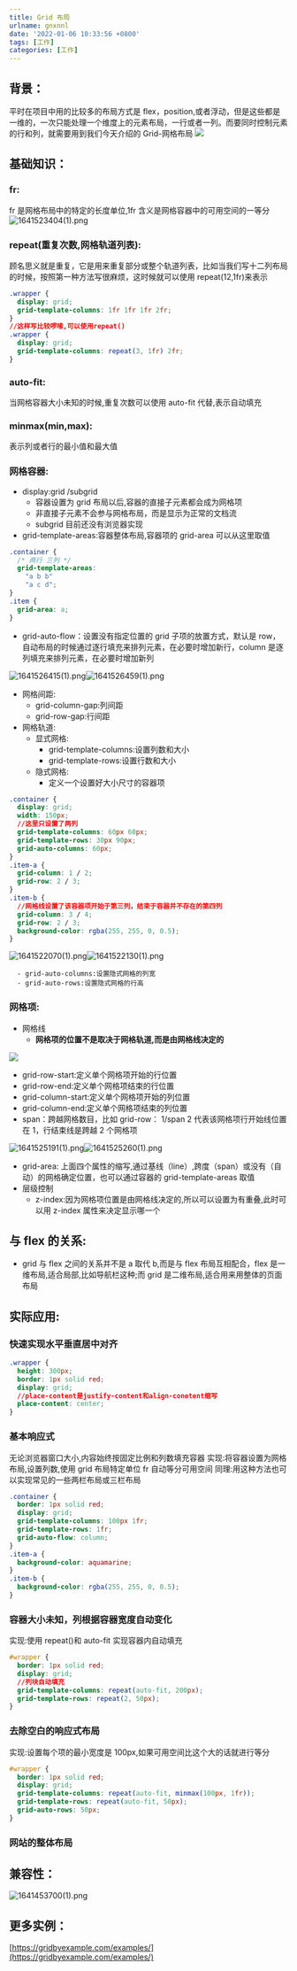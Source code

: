 ```yaml
---
title: Grid 布局
urlname: gnxnnl
date: '2022-01-06 10:33:56 +0800'
tags: [工作]
categories: [工作]
---
```


## 背景：

平时在项目中用的比较多的布局方式是 flex，position,或者浮动，但是这些都是一维的，一次只能处理一个维度上的元素布局，一行或者一列。而要同时控制元素的行和列，就需要用到我们今天介绍的 Grid-网格布局
![](https://cdn.nlark.com/yuque/0/2022/png/115484/1641522310987-91b414d2-7f9e-4e78-be31-88cd3ece3dde.png#clientId=u07d452aa-ccdd-4&crop=0&crop=0&crop=1&crop=1&from=paste&height=293&id=qGmLk&margin=%5Bobject%20Object%5D&originHeight=456&originWidth=764&originalType=url∶=1&rotation=0&showTitle=false&status=done&style=none&taskId=ucc934443-82d5-47ca-8e12-8cc51c4452a&title=&width=491)

## 基础知识：

### fr:

fr 是网格布局中的特定的长度单位,1fr 含义是网格容器中的可用空间的一等分
![1641523404(1).png](https://cdn.nlark.com/yuque/0/2022/png/115484/1641523407503-a7533b62-cff3-41e1-9360-50a66abd10d3.png#clientId=ud3afbf49-d6a8-4&crop=0&crop=0&crop=1&crop=1&from=paste&height=89&id=u4760a4c7&margin=%5Bobject%20Object%5D&name=1641523404%281%29.png&originHeight=177&originWidth=920&originalType=binary∶=1&rotation=0&showTitle=false&size=4414&status=done&style=none&taskId=u478e3827-1ff4-4fa6-a42f-ce511674f59&title=&width=460)

### repeat(重复次数,网格轨道列表):

顾名思义就是重复，它是用来重复部分或整个轨道列表，比如当我们写十二列布局的时候，按照第一种方法写很麻烦，这时候就可以使用 repeat(12,1fr)来表示

```css
.wrapper {
  display: grid;
  grid-template-columns: 1fr 1fr 1fr 2fr;
}
//这样写比较啰嗦,可以使用repeat()
.wrapper {
  display: grid;
  grid-template-columns: repeat(3, 1fr) 2fr;
}
```

### auto-fit:

当网格容器大小未知的时候,重复次数可以使用 auto-fit 代替,表示自动填充

### minmax(min,max):

表示列或者行的最小值和最大值

### 网格容器:

- display:grid /subgrid
  - 容器设置为 grid 布局以后,容器的直接子元素都会成为网格项
  - 非直接子元素不会参与网格布局，而是显示为正常的文档流
  - subgrid 目前还没有浏览器实现
- grid-template-areas:容器整体布局,容器项的 grid-area 可以从这里取值

```css
.container {
  /* 两行 三列 */
  grid-template-areas:
    "a b b"
    "a c d";
}
.item {
  grid-area: a;
}
```

- grid-auto-flow：设置没有指定位置的 grid 子项的放置方式，默认是 row，自动布局的时候通过逐行填充来排列元素，在必要时增加新行，column 是逐列填充来排列元素，在必要时增加新列

![1641526415(1).png](https://cdn.nlark.com/yuque/0/2022/png/115484/1641526418357-13886361-ef1d-4bb4-933c-353a92900610.png#clientId=u8a7fe8a4-613d-4&crop=0&crop=0&crop=1&crop=1&from=paste&height=79&id=u1570493c&margin=%5Bobject%20Object%5D&name=1641526415%281%29.png&originHeight=205&originWidth=891&originalType=binary∶=1&rotation=0&showTitle=true&size=4081&status=done&style=none&taskId=u3eb957df-3591-48d3-8616-5cc5d68c7b2&title=row&width=341.5 "row")![1641526459(1).png](https://cdn.nlark.com/yuque/0/2022/png/115484/1641526463782-2a416491-3086-4665-9267-abd35d138349.png#clientId=u8a7fe8a4-613d-4&crop=0&crop=0&crop=1&crop=1&from=paste&height=60&id=ue06ce0dd&margin=%5Bobject%20Object%5D&name=1641526459%281%29.png&originHeight=181&originWidth=899&originalType=binary∶=1&rotation=0&showTitle=true&size=4175&status=done&style=none&taskId=uad423bd0-33ee-4dfa-b085-c333da3c124&title=column&width=296.5 "column")

- 网格间距:
  - grid-column-gap:列间距
  - grid-row-gap:行间距
- 网格轨道:
  - 显式网格:
    - grid-template-columns:设置列数和大小
    - grid-template-rows:设置行数和大小
  - 隐式网格:
    - 定义一个设置好大小尺寸的容器项

```css
.container {
  display: grid;
  width: 150px;
  //这里只设置了两列
  grid-template-columns: 60px 60px;
  grid-template-rows: 30px 90px;
  grid-auto-columns: 60px;
}
.item-a {
  grid-column: 1 / 2;
  grid-row: 2 / 3;
}
.item-b {
  //网格线设置了该容器项开始于第三列，结束于容器并不存在的第四列
  grid-column: 3 / 4;
  grid-row: 2 / 3;
  background-color: rgba(255, 255, 0, 0.5);
}
```

![1641522070(1).png](https://cdn.nlark.com/yuque/0/2022/png/115484/1641522080339-8e3b1f7f-58ef-40f2-b31e-f03b0df703ba.png#clientId=u07d452aa-ccdd-4&crop=0&crop=0&crop=1&crop=1&from=paste&height=137&id=uefaa4790&margin=%5Bobject%20Object%5D&name=1641522070%281%29.png&originHeight=273&originWidth=416&originalType=binary∶=1&rotation=0&showTitle=true&size=5165&status=done&style=none&taskId=u7dc93334-482f-4d57-8c2d-4d0801029bf&title=%E6%9C%AA%E8%AE%BE%E7%BD%AEgrid-auto-columns&width=208 "未设置grid-auto-columns")![1641522130(1).png](https://cdn.nlark.com/yuque/0/2022/png/115484/1641522134627-28dd54b5-8fd4-4105-9098-e3516dcabc2d.png#clientId=u07d452aa-ccdd-4&crop=0&crop=0&crop=1&crop=1&from=paste&height=124&id=uc6d08697&margin=%5Bobject%20Object%5D&name=1641522130%281%29.png&originHeight=247&originWidth=409&originalType=binary∶=1&rotation=0&showTitle=true&size=2995&status=done&style=none&taskId=ue7851803-960d-4186-ba79-e4f43b96b38&title=%E8%AE%BE%E7%BD%AE%E4%BA%86grid-auto-columns&width=204.5 "设置了grid-auto-columns")

      - grid-auto-columns:设置隐式网格的列宽
      - grid-auto-rows:设置隐式网格的行高

### 网格项:

- 网格线
  - **网格项的位置不是取决于网格轨道,而是由网格线决定的**

![](https://cdn.nlark.com/yuque/0/2022/png/115484/1641522310987-91b414d2-7f9e-4e78-be31-88cd3ece3dde.png#clientId=u07d452aa-ccdd-4&crop=0&crop=0&crop=1&crop=1&from=paste&height=293&id=JzCcN&margin=%5Bobject%20Object%5D&originHeight=456&originWidth=764&originalType=url∶=1&rotation=0&showTitle=false&status=done&style=none&taskId=ucc934443-82d5-47ca-8e12-8cc51c4452a&title=&width=491)

- grid-row-start:定义单个网格项开始的行位置
- grid-row-end:定义单个网格项结束的行位置
- grid-column-start:定义单个网格项开始的列位置
- grid-column-end:定义单个网格项结束的列位置
- span：跨越网格数目，比如 grid-row： 1/span 2 代表该网格项行开始线位置在 1，行结束线是跨越 2 个网格项

![1641525191(1).png](https://cdn.nlark.com/yuque/0/2022/png/115484/1641525196792-052a5661-fe4f-445b-ab52-a36dfdda97e7.png#clientId=u8a7fe8a4-613d-4&crop=0&crop=0&crop=1&crop=1&from=paste&height=117&id=u7fa3f5b8&margin=%5Bobject%20Object%5D&name=1641525191%281%29.png&originHeight=233&originWidth=903&originalType=binary∶=1&rotation=0&showTitle=true&size=6894&status=done&style=none&taskId=u33dacce1-a7bc-41f7-babc-ee27a26e2b5&title=%E6%B2%A1%E6%9C%89%E8%AE%BE%E7%BD%AE%E5%8D%95%E4%B8%AA%E5%AE%B9%E5%99%A8%E9%A1%B9%E7%9A%84%E4%BD%8D%E7%BD%AE&width=451.5 "没有设置单个容器项的位置")![1641525260(1).png](https://cdn.nlark.com/yuque/0/2022/png/115484/1641525263167-9b8712f1-1cd5-41ce-8d48-f82586555975.png#clientId=u8a7fe8a4-613d-4&crop=0&crop=0&crop=1&crop=1&from=paste&height=112&id=ufb743810&margin=%5Bobject%20Object%5D&name=1641525260%281%29.png&originHeight=224&originWidth=872&originalType=binary∶=1&rotation=0&showTitle=true&size=3115&status=done&style=none&taskId=u0b1c1a5f-495d-4db5-9d95-7afcd821a01&title=grid-row%EF%BC%9A%201%2Fspan%202&width=436 "grid-row： 1/span 2")

- grid-area: 上面四个属性的缩写,通过基线（line）,跨度（span）或没有（自动）的网格确定位置，也可以通过容器的 grid-template-areas 取值
- 层级控制
  - z-index:因为网格项位置是由网格线决定的,所以可以设置为有重叠,此时可以用 z-index 属性来决定显示哪一个

## 与 flex 的关系:

- grid 与 flex 之间的关系并不是 a 取代 b,而是与 flex 布局互相配合，flex 是一维布局,适合局部,比如导航栏这种;而 grid 是二维布局,适合用来用整体的页面布局

## 实际应用:

### 快速实现水平垂直居中对齐

```css
.wrapper {
  height: 300px;
  border: 1px solid red;
  display: grid;
  //place-content是justify-content和align-conetent缩写
  place-content: center;
}
```

### 基本响应式

无论浏览器窗口大小,内容始终按固定比例和列数填充容器
实现:将容器设置为网格布局,设置列数,使用 grid 布局特定单位 fr 自动等分可用空间
同理:用这种方法也可以实现常见的一些两栏布局或三栏布局

```css
.container {
  border: 1px solid red;
  display: grid;
  grid-template-columns: 100px 1fr;
  grid-template-rows: 1fr;
  grid-auto-flow: column;
}
.item-a {
  background-color: aquamarine;
}
.item-b {
  background-color: rgba(255, 255, 0, 0.5);
}
```

### 容器大小未知，列根据容器宽度自动变化

实现:使用 repeat()和 auto-fit 实现容器内自动填充

```css
#wrapper {
  border: 1px solid red;
  display: grid;
  //列块自动填充
  grid-template-columns: repeat(auto-fit, 200px);
  grid-template-rows: repeat(2, 50px);
}
```

### 去除空白的响应式布局

实现:设置每个项的最小宽度是 100px,如果可用空间比这个大的话就进行等分

```css
#wrapper {
  border: 1px solid red;
  display: grid;
  grid-template-columns: repeat(auto-fit, minmax(100px, 1fr));
  grid-template-rows: repeat(auto-fit, 50px);
  grid-auto-rows: 50px;
}
```

### 网站的整体布局

## 兼容性：

![1641453700(1).png](https://cdn.nlark.com/yuque/0/2022/png/115484/1641453725555-3b34de49-ff08-4657-9bdb-2470d7b42ac5.png#clientId=u4318384d-347a-4&crop=0&crop=0&crop=1&crop=1&from=paste&height=213&id=uf27c0c98&margin=%5Bobject%20Object%5D&name=1641453700%281%29.png&originHeight=426&originWidth=1538&originalType=binary∶=1&rotation=0&showTitle=false&size=73537&status=done&style=none&taskId=ufd416410-00da-4b62-9502-337f543e514&title=&width=769)

## 更多实例：

[https://gridbyexample.com/examples/](https://gridbyexample.com/examples/)

##
